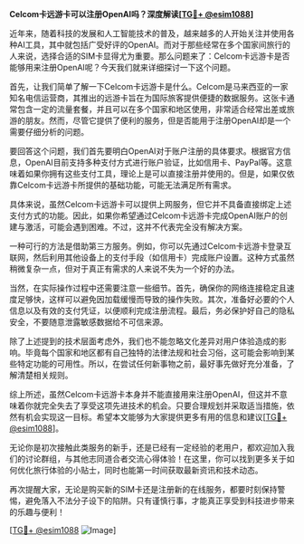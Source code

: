 **Celcom卡远游卡可以注册OpenAI吗？深度解读[[TG💪+ @esim1088](https://t.me/s/esim1088)]**

近年来，随着科技的发展和人工智能技术的普及，越来越多的人开始关注并使用各种AI工具，其中就包括广受好评的OpenAI。而对于那些经常在多个国家间旅行的人来说，选择合适的SIM卡显得尤为重要。那么问题来了：Celcom卡远游卡是否能够用来注册OpenAI呢？今天我们就来详细探讨一下这个问题。

首先，让我们简单了解一下Celcom卡远游卡是什么。Celcom是马来西亚的一家知名电信运营商，其推出的远游卡旨在为国际旅客提供便捷的数据服务。这张卡通常包含一定的流量套餐，并且可以在多个国家和地区使用，非常适合经常出差或旅游的朋友。然而，尽管它提供了便利的服务，但是否能用于注册OpenAI却是一个需要仔细分析的问题。

要回答这个问题，我们首先要明白OpenAI对于账户注册的具体要求。根据官方信息，OpenAI目前支持多种支付方式进行账户验证，比如信用卡、PayPal等。这意味着如果你拥有这些支付工具，理论上是可以直接注册并使用的。但是，如果仅依靠Celcom卡远游卡所提供的基础功能，可能无法满足所有需求。

具体来说，虽然Celcom卡远游卡可以提供上网服务，但它并不具备直接绑定上述支付方式的功能。因此，如果你希望通过Celcom卡远游卡完成OpenAI账户的创建与激活，可能会遇到困难。不过，这并不代表完全没有解决方案。

一种可行的方法是借助第三方服务。例如，你可以先通过Celcom卡远游卡登录互联网，然后利用其他设备上的支付手段（如信用卡）完成账户设置。这种方式虽然稍微复杂一点，但对于真正有需求的人来说不失为一个好的办法。

当然，在实际操作过程中还需要注意一些细节。首先，确保你的网络连接稳定且速度足够快，这样可以避免因加载缓慢而导致的操作失败。其次，准备好必要的个人信息以及有效的支付凭证，以便顺利完成注册流程。最后，务必保护好自己的隐私安全，不要随意泄露敏感数据给不可信来源。

除了上述提到的技术层面考虑外，我们也不能忽略文化差异对用户体验造成的影响。毕竟每个国家和地区都有自己独特的法律法规和社会习俗，这可能会影响到某些特定功能的可用性。所以，在尝试任何新事物之前，最好事先做好充分准备，了解清楚相关规则。

综上所述，虽然Celcom卡远游卡本身并不能直接用来注册OpenAI，但这并不意味着你就完全失去了享受这项先进技术的机会。只要合理规划并采取适当措施，依然有机会实现这一目标。希望本文能够为大家提供更多有用的信息和建议[[TG💪+ @esim1088](https://t.me/s/esim1088)]。

无论你是初次接触此类服务的新手，还是已经有一定经验的老用户，都欢迎加入我们的讨论群组，与其他志同道合者交流心得体验！在这里，你可以找到更多关于如何优化旅行体验的小贴士，同时也能第一时间获取最新资讯和技术动态。

再次提醒大家，无论是购买新的SIM卡还是注册新的在线服务，都要时刻保持警惕，避免落入不法分子设下的陷阱。只有谨慎行事，才能真正享受到科技进步带来的乐趣与便利！

[[TG💪+ @esim1088](https://t.me/s/esim1088) ![Image](https://i.postimg.cc/4NQfJmqS/Snipaste-2025-05-13-00-14-12.png)]